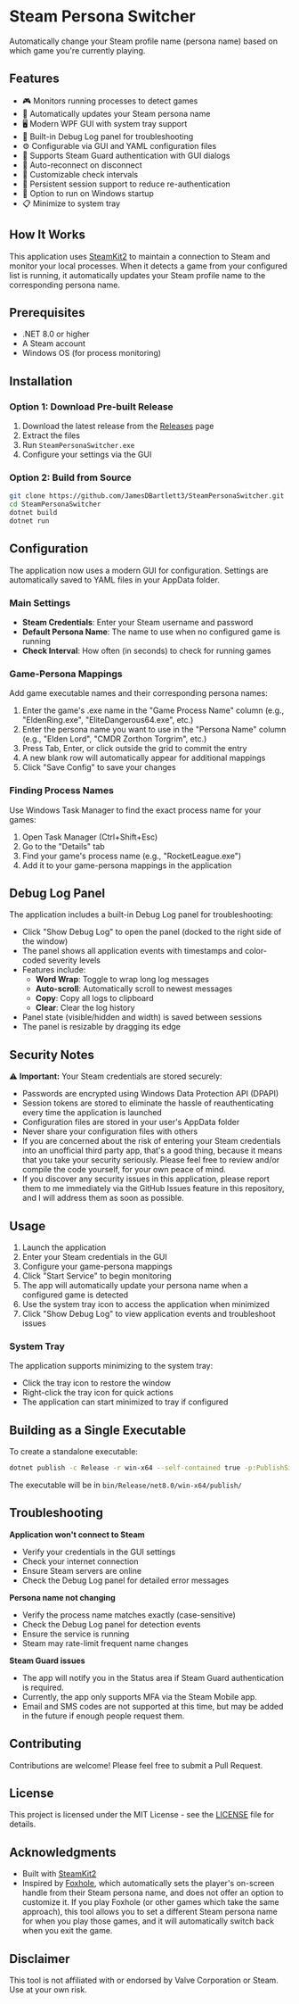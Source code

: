# Steam Persona Switcher

Automatically change your Steam profile name (persona name) based on which game you're currently playing.

## Features

- 🎮 Monitors running processes to detect games
- 🔄 Automatically updates your Steam persona name
- 🖥️ Modern WPF GUI with system tray support
- 🐛 Built-in Debug Log panel for troubleshooting
- ⚙️ Configurable via GUI and YAML configuration files
- 🔐 Supports Steam Guard authentication with GUI dialogs
- 🔁 Auto-reconnect on disconnect
- 📝 Customizable check intervals
- 💾 Persistent session support to reduce re-authentication
- 🚀 Option to run on Windows startup
- 📋 Minimize to system tray

## How It Works

This application uses [SteamKit2](https://github.com/SteamRE/SteamKit) to maintain a connection to Steam and monitor your local processes. When it detects a game from your configured list is running, it automatically updates your Steam profile name to the corresponding persona name.

## Prerequisites

- .NET 8.0 or higher
- A Steam account
- Windows OS (for process monitoring)

## Installation

### Option 1: Download Pre-built Release

1. Download the latest release from the [Releases](https://github.com/JamesDBartlett3/SteamPersonaSwitcher/releases) page
2. Extract the files
3. Run `SteamPersonaSwitcher.exe`
4. Configure your settings via the GUI

### Option 2: Build from Source

```bash
git clone https://github.com/JamesDBartlett3/SteamPersonaSwitcher.git
cd SteamPersonaSwitcher
dotnet build
dotnet run
```

## Configuration

The application now uses a modern GUI for configuration. Settings are automatically saved to YAML files in your AppData folder.

### Main Settings

- **Steam Credentials**: Enter your Steam username and password
- **Default Persona Name**: The name to use when no configured game is running
- **Check Interval**: How often (in seconds) to check for running games

### Game-Persona Mappings

Add game executable names and their corresponding persona names:

1. Enter the game's .exe name in the "Game Process Name" column (e.g., "EldenRing.exe", "EliteDangerous64.exe", etc.)
2. Enter the persona name you want to use in the "Persona Name" column (e.g., "Elden Lord", "CMDR Zorthon Torgrim", etc.)
3. Press Tab, Enter, or click outside the grid to commit the entry
4. A new blank row will automatically appear for additional mappings
5. Click "Save Config" to save your changes

### Finding Process Names

Use Windows Task Manager to find the exact process name for your games:

1. Open Task Manager (Ctrl+Shift+Esc)
2. Go to the "Details" tab
3. Find your game's process name (e.g., "RocketLeague.exe")
4. Add it to your game-persona mappings in the application

## Debug Log Panel

The application includes a built-in Debug Log panel for troubleshooting:

- Click "Show Debug Log" to open the panel (docked to the right side of the window)
- The panel shows all application events with timestamps and color-coded severity levels
- Features include:
  - **Word Wrap**: Toggle to wrap long log messages
  - **Auto-scroll**: Automatically scroll to newest messages
  - **Copy**: Copy all logs to clipboard
  - **Clear**: Clear the log history
- Panel state (visible/hidden and width) is saved between sessions
- The panel is resizable by dragging its edge

## Security Notes

⚠️ **Important:** Your Steam credentials are stored securely:

- Passwords are encrypted using Windows Data Protection API (DPAPI)
- Session tokens are stored to eliminate the hassle of reauthenticating every time the application is launched
- Configuration files are stored in your user's AppData folder
- Never share your configuration files with others
- If you are concerned about the risk of entering your Steam credentials into an unofficial third party app, that's a good thing, because it means that you take your security seriously. Please feel free to review and/or compile the code yourself, for your own peace of mind.
- If you discover any security issues in this application, please report them to me immediately via the GitHub Issues feature in this repository, and I will address them as soon as possible.

## Usage

1. Launch the application
2. Enter your Steam credentials in the GUI
3. Configure your game-persona mappings
4. Click "Start Service" to begin monitoring
5. The app will automatically update your persona name when a configured game is detected
6. Use the system tray icon to access the application when minimized
7. Click "Show Debug Log" to view application events and troubleshoot issues

### System Tray

The application supports minimizing to the system tray:

- Click the tray icon to restore the window
- Right-click the tray icon for quick actions
- The application can start minimized to tray if configured

## Building as a Single Executable

To create a standalone executable:

```bash
dotnet publish -c Release -r win-x64 --self-contained true -p:PublishSingleFile=true
```

The executable will be in `bin/Release/net8.0/win-x64/publish/`

## Troubleshooting

**Application won't connect to Steam**

- Verify your credentials in the GUI settings
- Check your internet connection
- Ensure Steam servers are online
- Check the Debug Log panel for detailed error messages

**Persona name not changing**

- Verify the process name matches exactly (case-sensitive)
- Check the Debug Log panel for detection events
- Ensure the service is running
- Steam may rate-limit frequent name changes

**Steam Guard issues**

- The app will notify you in the Status area if Steam Guard authentication is required.
- Currently, the app only supports MFA via the Steam Mobile app. 
- Email and SMS codes are not supported at this time, but may be added in the future if enough people request them.

## Contributing

Contributions are welcome! Please feel free to submit a Pull Request.

## License

This project is licensed under the MIT License - see the [LICENSE](LICENSE) file for details.

## Acknowledgments

- Built with [SteamKit2](https://github.com/SteamRE/SteamKit)
- Inspired by [Foxhole](https://www.foxholegame.com/), which automatically sets the player's on-screen handle from their Steam persona name, and does not offer an option to customize it. If you play Foxhole (or other games which take the same approach), this tool allows you to set a different Steam persona name for when you play those games, and it will automatically switch back when you exit the game.

## Disclaimer

This tool is not affiliated with or endorsed by Valve Corporation or Steam. Use at your own risk.
